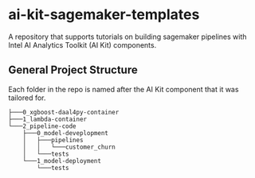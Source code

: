 # ai-kit-sagemaker-templates
A repository that supports tutorials on building sagemaker pipelines with Intel AI Analytics Toolkit (AI Kit) components. 

## General Project Structure

Each folder in the repo is named after the AI Kit component that it was tailored for. 

```
├───0_xgboost-daal4py-container
├───1_lambda-container
└───2_pipeline-code
    ├───0_model-deveplopment
    │   ├───pipelines
    │   │   └───customer_churn
    │   └───tests
    └───1_model-deployment
        └───tests
```
